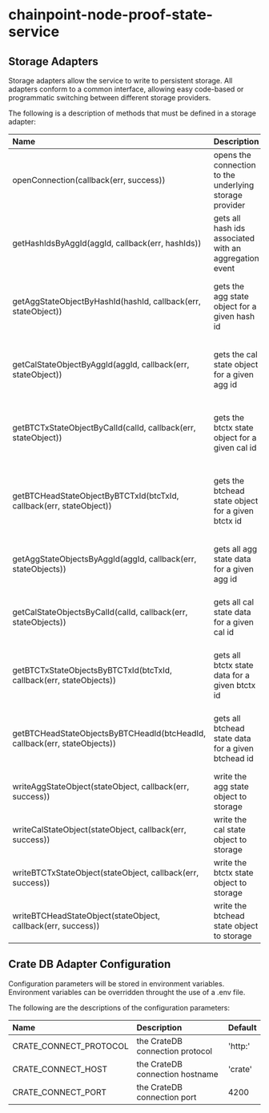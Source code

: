 # chainpoint-node-proof-state-service

## Storage Adapters

Storage adapters allow the service to write to persistent storage. All adapters conform to a common interface, allowing easy code-based or programmatic switching between different storage providers.

The following is a description of methods that must be defined in a storage adapter: 

| Name           | Description  | Returns  |
| :------------- |:-------------|:-------------|
| openConnection(callback(err, success))       | opens the connection to the underlying storage provider | boolean indicating success |
| getHashIdsByAggId(aggId, callback(err, hashIds))     | gets all hash ids associated with an aggregation event | result array containing hash id objects |
| getAggStateObjectByHashId(hashId, callback(err, stateObject))     | gets the agg state object for a given hash id | result array containing one agg state object |
| getCalStateObjectByAggId(aggId, callback(err, stateObject))     | gets the cal state object for a given agg id | result array containing one cal state object |
| getBTCTxStateObjectByCalId(calId, callback(err, stateObject))     | gets the btctx state object for a given cal id | result array containing one btctx state object |
| getBTCHeadStateObjectByBTCTxId(btcTxId, callback(err, stateObject))     | gets the btchead state object for a given btctx id | result array containing one btchead state object |
| getAggStateObjectsByAggId(aggId, callback(err, stateObjects))     | gets all agg state data for a given agg id | result array containing agg state objects |
| getCalStateObjectsByCalId(calId, callback(err, stateObjects))     | gets all cal state data for a given cal id | result array containing cal state objects |
| getBTCTxStateObjectsByBTCTxId(btcTxId, callback(err, stateObjects))     | gets all btctx state data for a given btctx id | result array containing btctx state objects |
| getBTCHeadStateObjectsByBTCHeadId(btcHeadId, callback(err, stateObjects))     | gets all btchead state data for a given btchead id | result array containing btchead state objects |
| writeAggStateObject(stateObject, callback(err, success))     | write the agg state object to storage | boolean indicating success |
| writeCalStateObject(stateObject, callback(err, success))     | write the cal state object to storage | boolean indicating success |
| writeBTCTxStateObject(stateObject, callback(err, success))     | write the btctx state object to storage | boolean indicating success |
| writeBTCHeadStateObject(stateObject, callback(err, success))     | write the btchead state object to storage | boolean indicating success |

## Crate DB Adapter Configuration
Configuration parameters will be stored in environment variables. Environment variables can be overridden throught the use of a .env file. 

The following are the descriptions of the configuration parameters:

| Name           | Description  | Default |
| :------------- |:-------------|:--------|
| CRATE\_CONNECT\_PROTOCOL      | the CrateDB connection protocol | 'http:' |
| CRATE\_CONNECT\_HOST       | the CrateDB connection hostname | 'crate' |
| CRATE\_CONNECT\_PORT       | the CrateDB connection port | 4200 |

